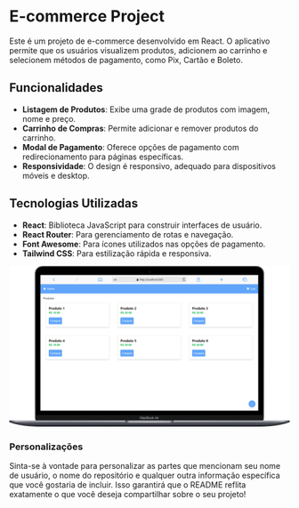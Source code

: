 # E-commerce Project

Este é um projeto de e-commerce desenvolvido em React. O aplicativo permite que os usuários visualizem produtos, adicionem ao carrinho e selecionem métodos de pagamento, como Pix, Cartão e Boleto.

## Funcionalidades

- **Listagem de Produtos**: Exibe uma grade de produtos com imagem, nome e preço.
- **Carrinho de Compras**: Permite adicionar e remover produtos do carrinho.
- **Modal de Pagamento**: Oferece opções de pagamento com redirecionamento para páginas específicas.
- **Responsividade**: O design é responsivo, adequado para dispositivos móveis e desktop.

## Tecnologias Utilizadas

- **React**: Biblioteca JavaScript para construir interfaces de usuário.
- **React Router**: Para gerenciamento de rotas e navegação.
- **Font Awesome**: Para ícones utilizados nas opções de pagamento.
- **Tailwind CSS**: Para estilização rápida e responsiva.

<img src="./src/assets/Macbook.png" alt="img-Macbook">

### Personalizações

Sinta-se à vontade para personalizar as partes que mencionam seu nome de usuário, o nome do repositório e qualquer outra informação específica que você gostaria de incluir. Isso garantirá que o README reflita exatamente o que você deseja compartilhar sobre o seu projeto!
